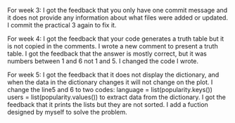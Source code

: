 For week 3:
I got the feedback that you only have one commit message and it does not provide any information about what files were added or updated.
I commit the practical 3 again to fix it.

For week 4:
I got the feedback that your code generates a truth table but it is not copied in the comments.
I wrote a new comment to present a truth table.
I got the feedback that the answer is mostly correct, but it was numbers between 1 and 6 not 1 and 5.
I changed the code I wrote.

For week 5:
I got the feedback that it does not display the dictionary, and when the data in the dictionary changes it will not change on the plot.
I change the line5 and 6 to two codes: language = list(popularity.keys())
users = list(popularity.values()) to extract data from the dictionary.
I got the feedback that it prints the lists but they are not sorted.
I add a fuction designed by myself to solve the problem.